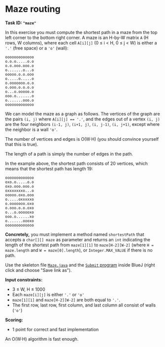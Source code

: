 Maze routing
============

**Task ID: `"maze"`**

In this exercise you must compute the shortest path in a maze
from the top left corner to the bottom right corner.
A maze is an H-by-W matrix `A` (H rows, W columns),
where each cell `A[i][j]` (0 ≤ i < H, 0 ≤ j < W)
is either a `'.'` (free space) or a `'o'` (wall):

```
ooooooooooooo
o.o.o.....o.o
o.o.ooo.ooo.o
o.......o...o
ooooo.o.o.ooo
o.....o.....o
o.ooooooo.o.o
o.ooo.o.o.o.o
o...o.ooooo.o
ooo.o.......o
o.......ooo.o
ooooooooooooo
```

We can model the maze as a graph as follows.
The vertices of the graph are the pairs `(i, j)` where `A[i][j] == '.'`,
and the edges out of a vertex `(i, j)` are
the four neighbors `(i-1, j)`, `(i+1, j)`, `(i, j-1)`, `(i, j+1)`,
except where the neighbor is a wall `'o'`.

The number of vertices and edges is O(W·H)
(you should convince yourself that this is true).

The length of a path is simply the number of edges in the path.

In the example above, the shortest path consists of 20 vertices,
which means that the shortest path has length 19:

```
ooooooooooooo
oxo.o.....o.o
oxo.ooo.ooo.o
oxxxxxxxo...o
ooooo.oxo.ooo
o.....oxxxxxo
o.ooooooo.oxo
o.ooo.o.o.oxo
o...o.oooooxo
ooo.o......xo
o.......oooxo
ooooooooooooo
```

**Concretely,** you must implement a method named
`shortestPath` that accepts a `char[][] maze` as parameter
and returns an `int` indicating the length of the shortest path
from `maze[1][1]` to `maze[H-2][W-2]`
(where `H = maze.length` and `W = maze[0].length`),
or `Integer.MAX_VALUE` if there is no path.

Use the skeleton file
<a href="https://github.com/Mortal/csaudk-submitj/raw/master/tasks/maze/Maze.java">
`Maze.java`</a>
and the
<a href="https://github.com/Mortal/csaudk-submitj/raw/master/Submit.java">
`Submit` program</a>
inside BlueJ (right click and choose "Save link as").

**Input constraints:**

  * 3 ≤ W, H ≤ 1000
  * Each `maze[i][j]` is either `'.'` or `'o'`
  * `maze[1][1]` and `maze[H-2][W-2]` are both equal to `'.'`.
  * The first row, last row, first column, and last column
    all consist of walls (`'o'`)

**Scoring:**

  * 1 point for correct and fast implementation

An O(W·H) algorithm is fast enough.
